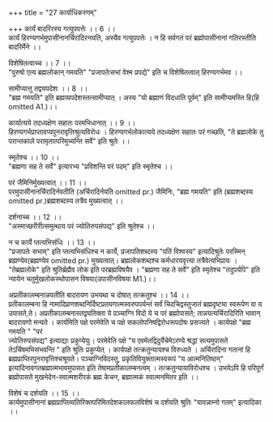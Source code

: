+++
title = "27 कार्याधिकरणम्"

+++
कार्यं बादरिरस्य गत्युपपत्तेः ।। 6 ।।   
कार्यं हिरण्यगर्भमुपासीनानर्चिरादिरनयति, अस्यैव गत्युपपत्तेः । न हि सर्वगतं परं ब्रह्मोपासीनानां गतिरस्तीति बादरिर्मेने ।।

विशेषितत्वाच्च ।। 7 ।।  
 "पुरुषो एत्य ब्रह्मलोकान् गमयति" "प्रजापतेःसभां वेश्म प्रपद्ये" इति च विशेषितत्वात् हिरण्यगर्भमव ।।

सामीप्यात्तु तद्व्यपदेशः ।। 8 ।।  
 "ब्रह्म गमयति" इति ब्रह्मव्यपदेशस्तत्सामीप्यात् । अस्य "यो ब्रह्माणं विदधाति पूर्वम्" इति सामीप्यमस्ति हि(हि omitted A1.)।।

कार्यात्यये तदध्यक्षेण सहातः परमभिधानात् ।। 9 ।।   
हिरण्यगर्भप्राप्तावप्यपुनरावृत्तिश्रुत्यविरोधः । हिरण्यगर्भलोकात्यये तदध्यक्षेण सहातः परं गच्छति, "ते ब्रह्मलोके तु परान्तकाले परामृतात्परिमुच्यन्ति सर्वे" इति श्रुतेः ।।

स्मृतेश्च ।। 10 ।।   
"ब्रह्मणा सह ते सर्वे" इत्यारभ्य "प्रविशन्ति परं पदम्" इति स्मृतेश्च ।।

परं जैमिनिर्मुख्यत्वात् ।। 11 ।।   
परमुपासीनानर्चिरादिर्नवतीति (अर्चिरादिर्नयति omitted pr.) जैमिनिः, "ब्रह्म गमयति" इति (ब्रह्मशब्दस्य omitted pr.)ब्रह्मशब्दस्य तत्रैव मुख्यत्वात् ।।

दर्शनाच्च ।। 12 ।।  
 "अस्माच्छरीरीत्समुत्थाय परं ज्योतिरुपसंपद्य" इति श्रुतेश्च ।।

न च कार्ये प्तत्यभिसंधिः ।। 13 ।।   
"प्रजापतेः सभाम्" इति प्तत्यभिसंधिश्च न कार्ये, प्रजापतिशब्दस्य "पतिं विश्वस्य" इत्यादिश्रुतेः परस्मिन् ब्रह्मण्येव(ब्रह्मण्येव omitted pr.) मुख्यत्वात्। ब्रह्मलोकशब्दश्च कर्मधारयवृत्त्या तत्रैवेत्यभिप्रायः । "तेब्रह्मलोके" इति श्रुतिर्ब्रह्मैव लोक इति परब्रह्मविषयैव । "ब्रह्मणा सह ते सर्वे" इति स्मृतेश्च "तदुपर्यपि" इति न्यायेन चतुर्मुखलोकस्थोपासन विषया(उपासीनविषया M1.)।।

अप्रतीकालम्बनान्नयतीति बादरायण उभयथा च दोषात् तत्क्रतुश्च ।। 14 ।।   
प्रतीकालम्बना हि नामादिप्राणशब्दनिर्दिष्टप्रतयगात्मस्वरुपपर्यन्तं सर्वं चिदचिद्वस्तुजातं ब्रह्मदृष्ट्या स्वरूपेण वा य उपासते,ते। अप्रतीकालम्बनास्तद्व्यतिक्ता ये प़ञ्चाग्नि विदो ये च परं ब्रह्मोपासते; तान्नयत्यर्चिरादिरिति भावान् बादरायणो मन्यते । कार्यमिति पक्षे परमेवेति च पक्षे सकलोपनिषद्विरोधरूपदोषः प्रसज्यते । कार्यपक्षे "ब्रह्म गमयति " "परं   
ज्योतिरुपसंपद्य" इत्याद्याः प्रकुप्येयुः। परमेवेति पक्षे "य एवमेतद्विदुर्येचेमेऽरण्ये श्रद्धां सत्यमुपासते तेऽर्चिषमभिसंभवन्ति " इति श्रुतिः प्रकुप्येत् । कार्यपक्षे तत्क्रतुन्यायश्च विरुध्यते । अर्चिरादिना गतानां हि ब्रह्मप्राप्तिरपुनरावृत्तिश्चश्रूयते। पञ्चाग्निविदस्तु, प्रकृतिवियुक्तात्मस्वरूपं "य आत्मनितिष्ठन्" इत्यादिनावगतब्रह्मात्मभावमुपासत इति तेषामप्रतीकालम्बनत्वम् । तत्क्रतुन्यायाविरोधश्च । उभयेऽपि हि परिपूर्णं ब्रह्मोपासते मुखभेदेन-स्वात्मशरीरकं ब्रह्म केचन, ब्रह्मात्मकं स्वात्मनमितर इति ।।

विशेषं च दर्शयति ।। 15 ।।   
कार्यमुपासीनानां ब्रह्मप्राप्तिव्यतिरिक्तपरिमितदेशकालफलविशेषं च दर्शयति श्रुतिः "यावन्नाम्नो गतम्" इत्यादिका ।।